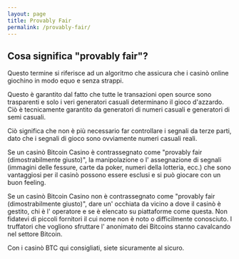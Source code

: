 ```yaml
---
layout: page
title: Provably Fair
permalink: /provably-fair/
---
```


<h2>Cosa significa "provably fair"?</h2>

Questo termine si riferisce ad un algoritmo che assicura che i casinò online giochino in modo equo e senza strappi.

Questo è garantito dal fatto che tutte le transazioni open source sono trasparenti e solo i veri generatori casuali determinano il gioco d'azzardo. Ciò è tecnicamente garantito da generatori di numeri casuali e generatori di semi casuali.

Ciò significa che non è più necessario far controllare i segnali da terze parti, dato che i segnali di gioco sono ovviamente numeri casuali reali.

Se un casinò Bitcoin Casino è contrassegnato come "provably fair (dimostrabilmente giusto)", la manipolazione o l' assegnazione di segnali (immagini delle fessure, carte da poker, numeri della lotteria, ecc.) che sono vantaggiosi per il casinò possono essere esclusi e si può giocare con un buon feeling.

Se un casinò Bitcoin Casino non è contrassegnato come "provably fair (dimostrabilmente giusto)", dare un' occhiata da vicino a dove il casinò è gestito, chi è l' operatore e se è elencato su piattaforme come questa. Non fidatevi di piccoli fornitori il cui nome non è noto o difficilmente conosciuto. I truffatori che vogliono sfruttare l' anonimato dei Bitcoins stanno cavalcando nel settore Bitcoin.

Con i casinò BTC qui consigliati, siete sicuramente al sicuro.

